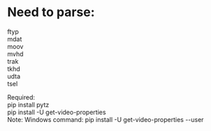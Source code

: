 # Need to parse:
ftyp  
mdat  
moov  
    mvhd  
    trak  
        tkhd  
        udta  
        tsel  

Required:  
pip install pytz  
pip install -U get-video-properties  
Note: Windows command: pip install -U get-video-properties --user  
